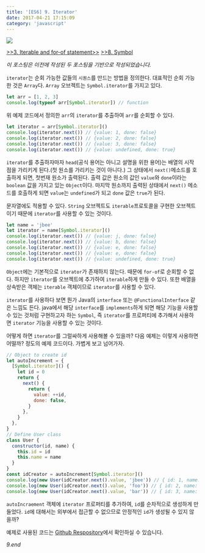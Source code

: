 ```yaml
---
title: '[ES6] 9. Iterator'
date: 2017-04-21 17:15:09
category: 'javascript'
---
```


![](/images/javascript_es6.png)

[>>3. Iterable and for-of statement>>](../ES6-3-Iteration-and-for-of-statement/)
[>>8. Symbol](../ES6-8-Symbol/)

_이 포스팅은 이전에 작성된 두 포스팅을 기반으로 작성되었습니다._

`iterator`는 순회 가능한 값들의 `시퀀스`를 만드는 방법을 정의한다.
대표적인 순회 가능한 것은 `Array`다. `Array` 오브젝트는 `Symbol.iterator`를 가지고 있다.

```js
let arr = [1, 2, 3]
console.log(typeof arr[Symbol.iterator]) // function
```

위 예제 코드에서 정의한 `arr`의 `iterator`를 추출하여 `arr`를 순회할 수 있다.

```js
let iterator = arr[Symbol.iterator]()
console.log(iterator.next()) // {value: 1, done: false}
console.log(iterator.next()) // {value: 2, done: false}
console.log(iterator.next()) // {value: 3, done: false}
console.log(iterator.next()) // {value: undefined, done: true}
```

`iterator`를 추출하자마자 `head`(공식 용어는 아니고 설명을 위한 용어)는 배열의 시작점을 가리키게 된다.(첫 원소를 가리키는 것이 아니다.) 그 상태에서 `next()`메소드를 호출하게 되면, 첫번재 원소가 출력된다. 출력 값은 원소의 값인 `value`와 `done`이라는 `boolean` 값을 가지고 있는 `Object`이다. 마지막 원소까지 출력된 상태에서 `next()` 메소드를 호출하게 되면 `value`는 `undefined`가 되고 `done` 값은 `true`가 된다.

문자열에도 적용할 수 있다. `String` 오브젝트도 `iterable`프로토콜을 구현한 오브젝트이기 때문에 `iterator`를 사용할 수 있는 것이다.

```js
let name = 'jbee'
let iterator = name[Symbol.iterator]()
console.log(iterator.next()) // {value: j, done: false}
console.log(iterator.next()) // {value: b, done: false}
console.log(iterator.next()) // {value: e, done: false}
console.log(iterator.next()) // {value: e, done: false}
console.log(iterator.next()) // {value: undefined, done: true}
```

`Object`에는 기본적으로 `iterator`가 존재하지 않는다. 때문에 `for-of`로 순회할 수 없다. 하지만 `iterator`를 오브젝트에 추가하여 `iterable`하게 만들 수 있다. 또한 배열을 상속받은 객체는 `iterable` 객체이므로 `iterator`를 사용할 수 있다.

`iterator`를 사용하다 보면 뭔가 Java의 `interface` 또는 `@FunctionalInterface` 같은 느낌도 든다. java에서 해당 `interface`를 `implements`하게 되면 해당 기능을 사용할 수 있는 것처럼 구현하고자 하는 `Symbol`, 즉 `iterator`를 프로퍼티에 추가해서 사용하면 `iterator` 기능을 사용할 수 있는 것이다.

어떻게 하면 `iterator`를 그럴싸하게 사용해볼 수 있을까?
다음 예제는 이렇게 사용하면 어떨까? 정도의 예제 코드이다. 가볍게 보고 넘어가자.

```js
// Object to create id
let autoIncrement = {
  [Symbol.iterator]() {
    let id = 0
    return {
      next() {
        return {
          value: ++id,
          done: false,
        }
      },
    }
  },
}
// Define User class
class User {
  constructor(id, name) {
    this.id = id
    this.name = name
  }
}
const idCreator = autoIncrement[Symbol.iterator]()
console.log(new User(idCreator.next().value, 'jbee')) // { id: 1, name: 'jbee' }
console.log(new User(idCreator.next().value, 'foo')) // { id: 2, name: 'foo' }
console.log(new User(idCreator.next().value, 'bar')) // { id: 3, name: 'bar' }
```

`autoIncraement` 객체에 `iterator` 프로퍼티를 추가하여, `id`를 순차적으로 생성하게 만들었다. `id`에 대해서는 외부에서 접근할 수 없으므로 안정적인 `id`가 생성될 수 있지 않을까?

예제로 사용된 코드는 [Github Respository](https://github.com/JaeYeopHan/ECMAScript6_study)에서 확인하실 수 있습니다.

_9.end_
